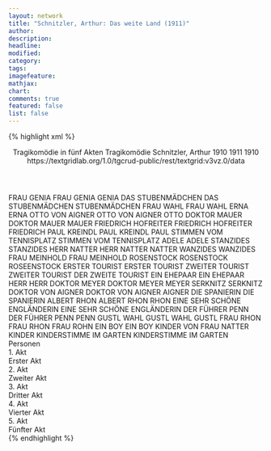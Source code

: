 ```yaml
---
layout: network
title: "Schnitzler, Arthur: Das weite Land (1911)"
author:
description:
headline:
modified:
category:
tags:
imagefeature:
mathjax:
chart:
comments: true
featured: false
list: false
---
```

{% highlight xml %}
<?xml-model href="https://raw.githubusercontent.com/DLiNa/project/master/rules/lina.rnc"?><?xml-model href="https://raw.githubusercontent.com/DLiNa/project/master/rules/lina.sch"?>
<play xmlns="http://lina.digital">
  <header>
    <title>Das weite Land</title>
    <subtitle>Tragikomödie in fünf Akten</subtitle>
    <genretitle>Tragikomödie</genretitle>
    <author>Schnitzler, Arthur</author>
    <date type="print" when="1910">1910</date>
    <date type="premiere" when="1911">1911</date>
    <date type="written" when="1910">1910</date>
    <source>https://textgridlab.org/1.0/tgcrud-public/rest/textgrid:v3vz.0/data</source>
  </header>
  <personae>
    <character>
      <name>FRAU GENIA</name>
      <alias xml:id="frau_genia">
        <name>FRAU GENIA</name>
      </alias>
      <alias xml:id="genia">
        <name>GENIA</name>
      </alias>
    </character>
    <character>
      <name>DAS STUBENMÄDCHEN</name>
      <alias xml:id="das_stubenmädchen">
        <name>DAS STUBENMÄDCHEN</name>
      </alias>
      <alias xml:id="stubenmädchen">
        <name>STUBENMÄDCHEN</name>
      </alias>
    </character>
    <character>
      <name>FRAU WAHL</name>
      <alias xml:id="frau_wahl">
        <name>FRAU WAHL</name>
      </alias>
    </character>
    <character>
      <name>ERNA</name>
      <alias xml:id="erna">
        <name>ERNA</name>
      </alias>
    </character>
    <character>
      <name>OTTO VON AIGNER</name>
      <alias xml:id="otto_von_aigner">
        <name>OTTO VON AIGNER</name>
      </alias>
      <alias xml:id="otto">
        <name>OTTO</name>
      </alias>
    </character>
    <character>
      <name>DOKTOR MAUER</name>
      <alias xml:id="doktor_mauer">
        <name>DOKTOR MAUER</name>
      </alias>
      <alias xml:id="mauer">
        <name>MAUER</name>
      </alias>
    </character>
    <character>
      <name>FRIEDRICH HOFREITER</name>
      <alias xml:id="friedrich_hofreiter">
        <name>FRIEDRICH HOFREITER</name>
      </alias>
      <alias xml:id="friedrich">
        <name>FRIEDRICH</name>
      </alias>
    </character>
    <character>
      <name>PAUL KREINDL</name>
      <alias xml:id="paul_kreindl">
        <name>PAUL KREINDL</name>
      </alias>
      <alias xml:id="paul">
        <name>PAUL</name>
      </alias>
    </character>
    <character>
      <name>STIMMEN VOM TENNISPLATZ</name>
      <alias xml:id="stimmen_vom_tennisplatz">
        <name>STIMMEN VOM TENNISPLATZ</name>
      </alias>
    </character>
    <character>
      <name>ADELE</name>
      <alias xml:id="adele">
        <name>ADELE</name>
      </alias>
    </character>
    <character>
      <name>STANZIDES</name>
      <alias xml:id="stanzides">
        <name>STANZIDES</name>
      </alias>
    </character>
    <character>
      <name>HERR NATTER</name>
      <alias xml:id="herr_natter">
        <name>HERR NATTER</name>
      </alias>
      <alias xml:id="natter">
        <name>NATTER</name>
      </alias>
    </character>
    <character>
      <name>WANZIDES</name>
      <alias xml:id="wanzides">
        <name>WANZIDES</name>
      </alias>
    </character>
    <character>
      <name>FRAU MEINHOLD</name>
      <alias xml:id="frau_meinhold">
        <name>FRAU MEINHOLD</name>
      </alias>
    </character>
    <character>
      <name>ROSENSTOCK</name>
      <alias xml:id="rosenstock">
        <name>ROSENSTOCK</name>
      </alias>
      <alias xml:id="roseenstock">
        <name>ROSEENSTOCK</name>
      </alias>
    </character>
    <character>
      <name>ERSTER TOURIST</name>
      <alias xml:id="erster_tourist">
        <name>ERSTER TOURIST</name>
      </alias>
    </character>
    <character>
      <name>ZWEITER TOURIST</name>
      <alias xml:id="zweiter_tourist">
        <name>ZWEITER TOURIST</name>
      </alias>
      <alias xml:id="der_zweite_tourist">
        <name>DER ZWEITE TOURIST</name>
      </alias>
    </character>
    <character>
      <name>EIN EHEPAAR</name>
      <alias xml:id="ein_ehepaar">
        <name>EIN EHEPAAR</name>
      </alias>
    </character>
    <character>
      <name>HERR</name>
      <alias xml:id="herr">
        <name>HERR</name>
      </alias>
    </character>
    <character>
      <name>DOKTOR MEYER</name>
      <alias xml:id="doktor_meyer">
        <name>DOKTOR MEYER</name>
      </alias>
      <alias xml:id="meyer">
        <name>MEYER</name>
      </alias>
    </character>
    <character>
      <name>SERKNITZ</name>
      <alias xml:id="serknitz">
        <name>SERKNITZ</name>
      </alias>
    </character>
    <character>
      <name>DOKTOR VON AIGNER</name>
      <alias xml:id="doktor_von_aigner">
        <name>DOKTOR VON AIGNER</name>
      </alias>
      <alias xml:id="aigner">
        <name>AIGNER</name>
      </alias>
    </character>
    <character>
      <name>DIE SPANIERIN</name>
      <alias xml:id="die_spanierin">
        <name>DIE SPANIERIN</name>
      </alias>
    </character>
    <character>
      <name>ALBERT RHON</name>
      <alias xml:id="albert_rhon">
        <name>ALBERT RHON</name>
      </alias>
      <alias xml:id="rhon">
        <name>RHON</name>
      </alias>
    </character>
    <character>
      <name>EINE SEHR SCHÖNE ENGLÄNDERIN</name>
      <alias xml:id="eine_sehr_schöne_engländerin">
        <name>EINE SEHR SCHÖNE ENGLÄNDERIN</name>
      </alias>
    </character>
    <character>
      <name>DER FÜHRER PENN</name>
      <alias xml:id="der_führer_penn">
        <name>DER FÜHRER PENN</name>
      </alias>
      <alias xml:id="penn">
        <name>PENN</name>
      </alias>
    </character>
    <character>
      <name>GUSTL WAHL</name>
      <alias xml:id="gustl_wahl">
        <name>GUSTL WAHL</name>
      </alias>
      <alias xml:id="gustl">
        <name>GUSTL</name>
      </alias>
    </character>
    <character>
      <name>FRAU RHON</name>
      <alias xml:id="frau_rhon">
        <name>FRAU RHON</name>
      </alias>
      <alias xml:id="frau_rohn">
        <name>FRAU ROHN</name>
      </alias>
    </character>
    <character>
      <name>EIN BOY</name>
      <alias xml:id="ein_boy">
        <name>EIN BOY</name>
      </alias>
    </character>
    <character>
      <name>KINDER VON FRAU NATTER</name>
      <alias xml:id="kinder">
        <name>KINDER</name>
      </alias>
    </character>
    <character>
      <name>KINDERSTIMME IM GARTEN</name>
      <alias xml:id="kinderstimme_im_garten">
        <name>KINDERSTIMME IM GARTEN</name>
      </alias>
    </character>
  </personae>
  <text>
    <div>
      <head>Personen</head>
    </div>
    <div>
      <head>1. Akt</head>
      <div>
        <head>Erster Akt</head>
        <sp who="#frau_genia">
          <amount n="1" unit="speech_acts"/>
          <amount n="52" unit="words"/>
          <amount n="262" unit="chars"/>
        </sp>
        <sp who="#das_stubenmädchen">
          <amount n="2" unit="speech_acts"/>
          <amount n="13" unit="words"/>
          <amount n="1" unit="lines"/>
          <amount n="55" unit="chars"/>
        </sp>
        <sp who="#genia">
          <amount n="121" unit="speech_acts"/>
          <amount n="1625" unit="words"/>
          <amount n="87" unit="lines"/>
          <amount n="8851" unit="chars"/>
        </sp>
        <sp who="#stubenmädchen">
          <amount n="3" unit="speech_acts"/>
          <amount n="16" unit="words"/>
          <amount n="1" unit="lines"/>
          <amount n="80" unit="chars"/>
        </sp>
        <sp who="#frau_wahl #erna">
          <amount n="3" unit="speech_acts"/>
        </sp>
        <sp who="#frau_wahl">
          <amount n="26" unit="speech_acts"/>
          <amount n="476" unit="words"/>
          <amount n="14" unit="lines"/>
          <amount n="2782" unit="chars"/>
        </sp>
        <sp who="#erna">
          <amount n="23" unit="speech_acts"/>
          <amount n="347" unit="words"/>
          <amount n="15" unit="lines"/>
          <amount n="1929" unit="chars"/>
        </sp>
        <sp who="#otto_von_aigner">
          <amount n="1" unit="speech_acts"/>
          <amount n="2" unit="words"/>
          <amount n="1" unit="lines"/>
          <amount n="12" unit="chars"/>
        </sp>
        <sp who="#otto">
          <amount n="12" unit="speech_acts"/>
          <amount n="243" unit="words"/>
          <amount n="6" unit="lines"/>
          <amount n="1419" unit="chars"/>
        </sp>
        <sp who="#doktor_mauer">
          <amount n="1" unit="speech_acts"/>
          <amount n="29" unit="words"/>
          <amount n="206" unit="chars"/>
        </sp>
        <sp who="#mauer">
          <amount n="53" unit="speech_acts"/>
          <amount n="998" unit="words"/>
          <amount n="34" unit="lines"/>
          <amount n="5637" unit="chars"/>
        </sp>
        <sp who="#friedrich_hofreiter">
          <amount n="1" unit="speech_acts"/>
          <amount n="121" unit="words"/>
          <amount n="839" unit="chars"/>
        </sp>
        <sp who="#friedrich">
          <amount n="96" unit="speech_acts"/>
          <amount n="3126" unit="words"/>
          <amount n="45" unit="lines"/>
          <amount n="17499" unit="chars"/>
        </sp>
        <sp who="#paul_kreindl">
          <amount n="1" unit="speech_acts"/>
          <amount n="9" unit="words"/>
          <amount n="1" unit="lines"/>
          <amount n="42" unit="chars"/>
        </sp>
        <sp who="#paul">
          <amount n="5" unit="speech_acts"/>
          <amount n="90" unit="words"/>
          <amount n="3" unit="lines"/>
          <amount n="482" unit="chars"/>
        </sp>
      </div>
    </div>
    <div>
      <head>2. Akt</head>
      <div>
        <head>Zweiter Akt</head>
        <sp who="#frau_genia">
          <amount n="2" unit="speech_acts"/>
          <amount n="26" unit="words"/>
          <amount n="2" unit="lines"/>
          <amount n="130" unit="chars"/>
        </sp>
        <sp who="#otto">
          <amount n="12" unit="speech_acts"/>
          <amount n="246" unit="words"/>
          <amount n="6" unit="lines"/>
          <amount n="1434" unit="chars"/>
        </sp>
        <sp who="#genia">
          <amount n="78" unit="speech_acts"/>
          <amount n="1556" unit="words"/>
          <amount n="50" unit="lines"/>
          <amount n="8629" unit="chars"/>
        </sp>
        <sp who="#stimmen_vom_tennisplatz">
          <amount n="1" unit="speech_acts"/>
          <amount n="1" unit="words"/>
          <amount n="1" unit="lines"/>
          <amount n="6" unit="chars"/>
        </sp>
        <sp who="#frau_wahl">
          <amount n="11" unit="speech_acts"/>
          <amount n="244" unit="words"/>
          <amount n="7" unit="lines"/>
          <amount n="1355" unit="chars"/>
        </sp>
        <sp who="#friedrich">
          <amount n="76" unit="speech_acts"/>
          <amount n="1607" unit="words"/>
          <amount n="48" unit="lines"/>
          <amount n="8927" unit="chars"/>
        </sp>
        <sp who="#erna">
          <amount n="28" unit="speech_acts"/>
          <amount n="469" unit="words"/>
          <amount n="20" unit="lines"/>
          <amount n="2592" unit="chars"/>
        </sp>
        <sp who="#adele">
          <amount n="23" unit="speech_acts"/>
          <amount n="353" unit="words"/>
          <amount n="16" unit="lines"/>
          <amount n="1893" unit="chars"/>
        </sp>
        <sp who="#paul_kreindl">
          <amount n="1" unit="speech_acts"/>
        </sp>
        <sp who="#paul">
          <amount n="9" unit="speech_acts"/>
          <amount n="180" unit="words"/>
          <amount n="6" unit="lines"/>
          <amount n="1032" unit="chars"/>
        </sp>
        <sp who="#stanzides">
          <amount n="3" unit="speech_acts"/>
          <amount n="80" unit="words"/>
          <amount n="486" unit="chars"/>
        </sp>
        <sp who="#mauer">
          <amount n="42" unit="speech_acts"/>
          <amount n="703" unit="words"/>
          <amount n="30" unit="lines"/>
          <amount n="3800" unit="chars"/>
        </sp>
        <sp who="#herr_natter">
          <amount n="1" unit="speech_acts"/>
          <amount n="20" unit="words"/>
          <amount n="137" unit="chars"/>
        </sp>
        <sp who="#natter">
          <amount n="7" unit="speech_acts"/>
          <amount n="149" unit="words"/>
          <amount n="3" unit="lines"/>
          <amount n="815" unit="chars"/>
        </sp>
        <sp who="#wanzides">
          <amount n="1" unit="speech_acts"/>
          <amount n="108" unit="words"/>
          <amount n="603" unit="chars"/>
        </sp>
        <sp who="#frau_meinhold">
          <amount n="25" unit="speech_acts"/>
          <amount n="552" unit="words"/>
          <amount n="17" unit="lines"/>
          <amount n="3049" unit="chars"/>
        </sp>
        <sp who="#stubenmädchen">
          <amount n="1" unit="speech_acts"/>
        </sp>
        <sp who="#friedrich #mauer">
          <amount n="1" unit="speech_acts"/>
        </sp>
        <sp who="#otto #frau_meinhold">
          <amount n="1" unit="speech_acts"/>
        </sp>
      </div>
    </div>
    <div>
      <head>3. Akt</head>
      <div>
        <head>Dritter Akt</head>
        <sp who="#meyer">
          <amount n="8" unit="speech_acts"/>
          <amount n="103" unit="words"/>
          <amount n="6" unit="lines"/>
          <amount n="559" unit="chars"/>
        </sp>
        <sp who="#rosenstock">
          <amount n="43" unit="speech_acts"/>
          <amount n="512" unit="words"/>
          <amount n="34" unit="lines"/>
          <amount n="2986" unit="chars"/>
        </sp>
        <sp who="#erster_tourist">
          <amount n="13" unit="speech_acts"/>
          <amount n="151" unit="words"/>
          <amount n="11" unit="lines"/>
          <amount n="831" unit="chars"/>
        </sp>
        <sp who="#roseenstock">
          <amount n="1" unit="speech_acts"/>
          <amount n="10" unit="words"/>
          <amount n="1" unit="lines"/>
          <amount n="56" unit="chars"/>
        </sp>
        <sp who="#der_zweite_tourist">
          <amount n="1" unit="speech_acts"/>
          <amount n="9" unit="words"/>
          <amount n="1" unit="lines"/>
          <amount n="51" unit="chars"/>
        </sp>
        <sp who="#zweiter_tourist">
          <amount n="2" unit="speech_acts"/>
          <amount n="28" unit="words"/>
          <amount n="1" unit="lines"/>
          <amount n="152" unit="chars"/>
        </sp>
        <sp who="#ein_ehepaar #herr">
          <amount n="1" unit="speech_acts"/>
          <amount n="7" unit="words"/>
          <amount n="1" unit="lines"/>
          <amount n="36" unit="chars"/>
        </sp>
        <sp who="#herr">
          <amount n="1" unit="speech_acts"/>
          <amount n="3" unit="words"/>
          <amount n="1" unit="lines"/>
          <amount n="18" unit="chars"/>
        </sp>
        <sp who="#paul_kreindl">
          <amount n="2" unit="speech_acts"/>
          <amount n="11" unit="words"/>
          <amount n="2" unit="lines"/>
          <amount n="60" unit="chars"/>
        </sp>
        <sp who="#paul">
          <amount n="22" unit="speech_acts"/>
          <amount n="486" unit="words"/>
          <amount n="12" unit="lines"/>
          <amount n="2768" unit="chars"/>
        </sp>
        <sp who="#frau_wahl">
          <amount n="50" unit="speech_acts"/>
          <amount n="704" unit="words"/>
          <amount n="33" unit="lines"/>
          <amount n="3826" unit="chars"/>
        </sp>
        <sp who="#doktor_meyer">
          <amount n="2" unit="speech_acts"/>
          <amount n="40" unit="words"/>
          <amount n="218" unit="chars"/>
        </sp>
        <sp who="#serknitz">
          <amount n="17" unit="speech_acts"/>
          <amount n="524" unit="words"/>
          <amount n="5" unit="lines"/>
          <amount n="3034" unit="chars"/>
        </sp>
        <sp who="#doktor_von_aigner">
          <amount n="1" unit="speech_acts"/>
        </sp>
        <sp who="#die_spanierin">
          <amount n="1" unit="speech_acts"/>
        </sp>
        <sp who="#aigner">
          <amount n="65" unit="speech_acts"/>
          <amount n="1182" unit="words"/>
          <amount n="39" unit="lines"/>
          <amount n="6632" unit="chars"/>
        </sp>
        <sp who="#albert_rhon">
          <amount n="1" unit="speech_acts"/>
          <amount n="18" unit="words"/>
          <amount n="101" unit="chars"/>
        </sp>
        <sp who="#rhon">
          <amount n="53" unit="speech_acts"/>
          <amount n="922" unit="words"/>
          <amount n="34" unit="lines"/>
          <amount n="5150" unit="chars"/>
        </sp>
        <sp who="#eine_sehr_schöne_engländerin">
          <amount n="1" unit="speech_acts"/>
          <amount n="8" unit="words"/>
          <amount n="1" unit="lines"/>
          <amount n="45" unit="chars"/>
        </sp>
        <sp who="#der_führer_penn">
          <amount n="1" unit="speech_acts"/>
        </sp>
        <sp who="#rhon #frau_wahl">
          <amount n="1" unit="speech_acts"/>
        </sp>
        <sp who="#penn">
          <amount n="9" unit="speech_acts"/>
          <amount n="165" unit="words"/>
          <amount n="7" unit="lines"/>
          <amount n="907" unit="chars"/>
        </sp>
        <sp who="#gustl_wahl">
          <amount n="1" unit="speech_acts"/>
          <amount n="22" unit="words"/>
          <amount n="130" unit="chars"/>
        </sp>
        <sp who="#gustl">
          <amount n="20" unit="speech_acts"/>
          <amount n="378" unit="words"/>
          <amount n="7" unit="lines"/>
          <amount n="2191" unit="chars"/>
        </sp>
        <sp who="#frau_rohn">
          <amount n="1" unit="speech_acts"/>
          <amount n="17" unit="words"/>
          <amount n="1" unit="lines"/>
          <amount n="89" unit="chars"/>
        </sp>
        <sp who="#frau_rhon">
          <amount n="8" unit="speech_acts"/>
          <amount n="60" unit="words"/>
          <amount n="7" unit="lines"/>
          <amount n="322" unit="chars"/>
        </sp>
        <sp who="#friedrich">
          <amount n="84" unit="speech_acts"/>
          <amount n="1529" unit="words"/>
          <amount n="53" unit="lines"/>
          <amount n="8653" unit="chars"/>
        </sp>
        <sp who="#erna">
          <amount n="41" unit="speech_acts"/>
          <amount n="457" unit="words"/>
          <amount n="33" unit="lines"/>
          <amount n="2480" unit="chars"/>
        </sp>
        <sp who="#ein_boy">
          <amount n="1" unit="speech_acts"/>
        </sp>
        <sp who="#frau_wahl #aigner">
          <amount n="1" unit="speech_acts"/>
        </sp>
        <sp who="#erna #friedrich">
          <amount n="1" unit="speech_acts"/>
        </sp>
      </div>
    </div>
    <div>
      <head>4. Akt</head>
      <div>
        <head>Vierter Akt</head>
        <sp who="#natter">
          <amount n="31" unit="speech_acts"/>
          <amount n="373" unit="words"/>
          <amount n="25" unit="lines"/>
          <amount n="2226" unit="chars"/>
        </sp>
        <sp who="#genia">
          <amount n="51" unit="speech_acts"/>
          <amount n="1107" unit="words"/>
          <amount n="29" unit="lines"/>
          <amount n="6177" unit="chars"/>
        </sp>
        <sp who="#frau_wahl">
          <amount n="15" unit="speech_acts"/>
          <amount n="282" unit="words"/>
          <amount n="9" unit="lines"/>
          <amount n="1616" unit="chars"/>
        </sp>
        <sp who="#kinder">
          <amount n="1" unit="speech_acts"/>
          <amount n="2" unit="words"/>
          <amount n="1" unit="lines"/>
          <amount n="6" unit="chars"/>
        </sp>
        <sp who="#gustl">
          <amount n="4" unit="speech_acts"/>
          <amount n="246" unit="words"/>
          <amount n="3" unit="lines"/>
          <amount n="1456" unit="chars"/>
        </sp>
        <sp who="#adele">
          <amount n="3" unit="speech_acts"/>
          <amount n="79" unit="words"/>
          <amount n="1" unit="lines"/>
          <amount n="425" unit="chars"/>
        </sp>
        <sp who="#stanzides">
          <amount n="6" unit="speech_acts"/>
          <amount n="137" unit="words"/>
          <amount n="3" unit="lines"/>
          <amount n="784" unit="chars"/>
        </sp>
        <sp who="#erna">
          <amount n="32" unit="speech_acts"/>
          <amount n="288" unit="words"/>
          <amount n="25" unit="lines"/>
          <amount n="1580" unit="chars"/>
        </sp>
        <sp who="#paul">
          <amount n="10" unit="speech_acts"/>
          <amount n="170" unit="words"/>
          <amount n="6" unit="lines"/>
          <amount n="980" unit="chars"/>
        </sp>
        <sp who="#otto">
          <amount n="34" unit="speech_acts"/>
          <amount n="451" unit="words"/>
          <amount n="23" unit="lines"/>
          <amount n="2490" unit="chars"/>
        </sp>
        <sp who="#friedrich">
          <amount n="126" unit="speech_acts"/>
          <amount n="2595" unit="words"/>
          <amount n="78" unit="lines"/>
          <amount n="14422" unit="chars"/>
        </sp>
        <sp who="#mauer">
          <amount n="62" unit="speech_acts"/>
          <amount n="740" unit="words"/>
          <amount n="47" unit="lines"/>
          <amount n="4083" unit="chars"/>
        </sp>
        <sp who="#mauer #genia">
          <amount n="1" unit="speech_acts"/>
        </sp>
        <sp who="#natter #stanzides">
          <amount n="1" unit="speech_acts"/>
        </sp>
      </div>
    </div>
    <div>
      <head>5. Akt</head>
      <div>
        <head>Fünfter Akt</head>
        <sp who="#genia">
          <amount n="51" unit="speech_acts"/>
          <amount n="918" unit="words"/>
          <amount n="33" unit="lines"/>
          <amount n="5148" unit="chars"/>
        </sp>
        <sp who="#erna">
          <amount n="24" unit="speech_acts"/>
          <amount n="294" unit="words"/>
          <amount n="15" unit="lines"/>
          <amount n="1606" unit="chars"/>
        </sp>
        <sp who="#stubenmädchen">
          <amount n="1" unit="speech_acts"/>
          <amount n="3" unit="words"/>
          <amount n="1" unit="lines"/>
          <amount n="19" unit="chars"/>
        </sp>
        <sp who="#frau_meinhold">
          <amount n="25" unit="speech_acts"/>
          <amount n="731" unit="words"/>
          <amount n="14" unit="lines"/>
          <amount n="3967" unit="chars"/>
        </sp>
        <sp who="#friedrich">
          <amount n="34" unit="speech_acts"/>
          <amount n="657" unit="words"/>
          <amount n="16" unit="lines"/>
          <amount n="3710" unit="chars"/>
        </sp>
        <sp who="#erna #mauer">
          <amount n="1" unit="speech_acts"/>
        </sp>
        <sp who="#mauer">
          <amount n="6" unit="speech_acts"/>
          <amount n="36" unit="words"/>
          <amount n="5" unit="lines"/>
          <amount n="194" unit="chars"/>
        </sp>
        <sp who="#kinderstimme_im_garten">
          <amount n="1" unit="speech_acts"/>
          <amount n="2" unit="words"/>
          <amount n="1" unit="lines"/>
          <amount n="14" unit="chars"/>
        </sp>
      </div>
    </div>
  </text>
</play>
{% endhighlight %}